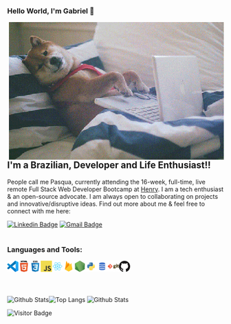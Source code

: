 ### Hello World, I'm Gabriel 👋

 <img align="right" alt="GIF" src="https://github.com/gapasquantonio/gapasquantonio/blob/main/code.gif?raw=true" width="500" height="320" />


## I'm a Brazilian, Developer and Life Enthusiast!!



People call me Pasqua, currently attending the 16-week, full-time, live remote Full Stack Web Developer Bootcamp at [Henry](https://www.soyhenry.com/). I am a tech enthusiast & an open-source advocate. I am always open to collaborating on projects and innovative/disruptive ideas. Find out more about me & feel free to connect with me here:

[![Linkedin Badge](https://img.shields.io/badge/-gapasquantonio-blue?style=flat-square&logo=Linkedin&logoColor=white&link=https://www.linkedin.com/in/gapasquantonio/)](https://www.linkedin.com/in/gabrielpasquantonio/)
[![Gmail Badge](https://img.shields.io/badge/-pasquantonioo@gmail.com-c14438?style=flat-square&logo=Gmail&logoColor=white&link=mailto:pasquantonioo@gmail.com)](mailto:pasquantonioo@gmail.com)
<br />
<br />
### Languages and Tools:

<img align="left" alt="Visual Studio Code" width="26px" src="https://raw.githubusercontent.com/github/explore/80688e429a7d4ef2fca1e82350fe8e3517d3494d/topics/visual-studio-code/visual-studio-code.png" />
<img align="left" alt="HTML5" width="26px" src="https://raw.githubusercontent.com/github/explore/80688e429a7d4ef2fca1e82350fe8e3517d3494d/topics/html/html.png" />
<img align="left" alt="CSS3" width="26px" src="https://raw.githubusercontent.com/github/explore/80688e429a7d4ef2fca1e82350fe8e3517d3494d/topics/css/css.png" />
<img align="left" alt="JavaScript" width="26px" src="https://raw.githubusercontent.com/github/explore/80688e429a7d4ef2fca1e82350fe8e3517d3494d/topics/javascript/javascript.png" />
<img align="left" alt="React" width="26px" src="https://raw.githubusercontent.com/github/explore/80688e429a7d4ef2fca1e82350fe8e3517d3494d/topics/react/react.png" />
<img align="left" alt="Firebase" width="26px"src="https://raw.githubusercontent.com/github/explore/80688e429a7d4ef2fca1e82350fe8e3517d3494d/topics/firebase/firebase.png" /></a> 
<img align="left" alt="Node.js" width="26px" src="https://raw.githubusercontent.com/github/explore/80688e429a7d4ef2fca1e82350fe8e3517d3494d/topics/nodejs/nodejs.png" />
<img align="left" alt="python" width="26px" src="https://raw.githubusercontent.com/github/explore/80688e429a7d4ef2fca1e82350fe8e3517d3494d/topics/python/python.png" />
<img align="left" alt="SQL" width="26px" src="https://raw.githubusercontent.com/github/explore/80688e429a7d4ef2fca1e82350fe8e3517d3494d/topics/sql/sql.png" />
<img align="left" alt="Git" width="26px" src="https://raw.githubusercontent.com/github/explore/80688e429a7d4ef2fca1e82350fe8e3517d3494d/topics/git/git.png" />
<img align="left" alt="GitHub" width="26px" src="https://raw.githubusercontent.com/github/explore/78df643247d429f6cc873026c0622819ad797942/topics/github/github.png" />
<br /><br /><br />
<br />


![Github Stats](https://github-readme-stats.vercel.app/api?username=gapasquantonio&count_private=true&show_icons=true&include_all_commits=true)![Top Langs](https://github-readme-stats.vercel.app/api/top-langs/?username=gapasquantonio&hide=TeX&layout=compact)
![Github Stats](https://github-readme-streak-stats.herokuapp.com/?user=gapasquantonio)


![Visitor Badge](https://visitor-badge.laobi.icu/badge?page_id=gapasquantonio.gapasquantonio)
